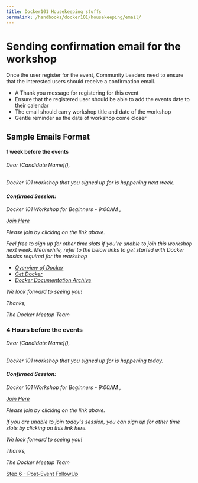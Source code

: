 ```yaml
---
title: Docker101 Housekeeping stuffs
permalink: /handbooks/docker101/housekeeping/email/
---
```


# Sending confirmation email for the workshop

Once the user register for the event, Community Leaders need to ensure that the interested users should receive a confirmation email.

- A Thank you message for registering for this event 
- Ensure that the registered user should be able to add the events date to their calendar
- The email should carry workshop title and date of the workshop
- Gentle reminder as the date of workshop come closer

## Sample Emails Format

####  1 week before the events

<i>
Dear [Candidate Name](), <br>
<br>

Docker 101 workshop that you signed up for is happening next week.

#### Confirmed Session:

Docker 101 Workshop for Beginners - 9:00AM <Month>, <Day>

[Join Here]()


Please join by clicking on the link above.

Feel free to sign up for other time slots if you're unable to join this workshop next week.
Meanwhile, refer to the below links to get started with Docker basics required for the workshop

- [Overview of Docker](https://docs.docker.com/get-started/overview/)
- [Get Docker](https://docs.docker.com/get-docker/)
- [Docker Documentation Archive](https://docs.docker.com/docsarchive/)



We look forward to seeing you!

Thanks,

The Docker Meetup Team
</i>

### 4 Hours before the events

<i>
Dear [Candidate Name](), <br>
<br>

Docker 101 workshop that you signed up for is happening today.

#### Confirmed Session:

Docker 101 Workshop for Beginners - 9:00AM <Month>, <Day>

[Join Here]()


Please join by clicking on the link above.

If you are unable to join today's session, you can sign up for other time slots by clicking on this link here.

We look forward to seeing you!

Thanks,

The Docker Meetup Team
</i>


[Step 6 - Post-Event FollowUp](../postevent/)








